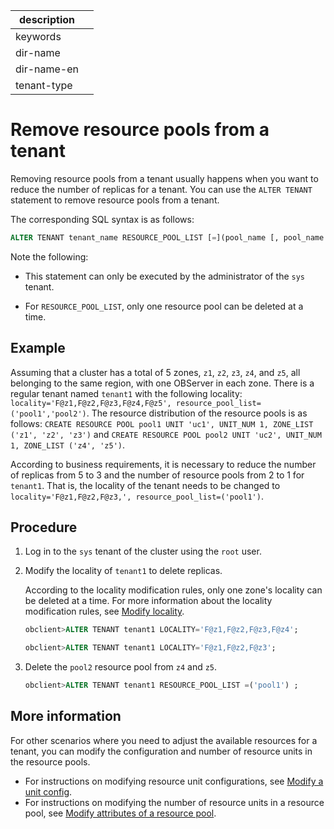 |description||
|---|---|
|keywords||
|dir-name||
|dir-name-en||
|tenant-type||

# Remove resource pools from a tenant

Removing resource pools from a tenant usually happens when you want to reduce the number of replicas for a tenant. You can use the `ALTER TENANT` statement to remove resource pools from a tenant.

The corresponding SQL syntax is as follows:

```sql
ALTER TENANT tenant_name RESOURCE_POOL_LIST [=](pool_name [, pool_name...]) ;
```

Note the following:

* This statement can only be executed by the administrator of the `sys` tenant.

* For `RESOURCE_POOL_LIST`, only one resource pool can be deleted at a time.

## Example

Assuming that a cluster has a total of 5 zones, `z1`, `z2`, `z3`, `z4`, and `z5`, all belonging to the same region, with one OBServer in each zone. There is a regular tenant named `tenant1` with the following locality: `locality='F@z1,F@z2,F@z3,F@z4,F@z5', resource_pool_list=('pool1','pool2')`. The resource distribution of the resource pools is as follows: `CREATE RESOURCE POOL pool1 UNIT 'uc1', UNIT_NUM 1, ZONE_LIST ('z1', 'z2', 'z3')` and `CREATE RESOURCE POOL pool2 UNIT 'uc2', UNIT_NUM 1, ZONE_LIST ('z4', 'z5')`.

According to business requirements, it is necessary to reduce the number of replicas from 5 to 3 and the number of resource pools from 2 to 1 for `tenant1`. That is, the locality of the tenant needs to be changed to `locality='F@z1,F@z2,F@z3,', resource_pool_list=('pool1')`.

## Procedure

1. Log in to the `sys` tenant of the cluster using the `root` user.

2. Modify the locality of `tenant1` to delete replicas.

   According to the locality modification rules, only one zone's locality can be deleted at a time. For more information about the locality modification rules, see [Modify locality](../../../300.replica-management/200.replica-distribution/200.locality-common-operations/200.modify-locality.md).

   ```sql
   obclient>ALTER TENANT tenant1 LOCALITY='F@z1,F@z2,F@z3,F@z4';

   obclient>ALTER TENANT tenant1 LOCALITY='F@z1,F@z2,F@z3';
   ```

3. Delete the `pool2` resource pool from `z4` and `z5`.

   ```sql
   obclient>ALTER TENANT tenant1 RESOURCE_POOL_LIST =('pool1') ;
   ```

## More information

For other scenarios where you need to adjust the available resources for a tenant, you can modify the configuration and number of resource units in the resource pools.
* For instructions on modifying resource unit configurations, see [Modify a unit config](../1600.resource-specification-management/200.modify-the-configuration-of-a-resource-unit.md).
* For instructions on modifying the number of resource units in a resource pool, see [Modify attributes of a resource pool](../900.modify-resource-pool-properties.md).
